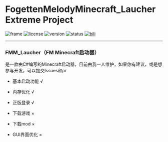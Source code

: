 
# FogettenMelodyMinecraft_Laucher Extreme Project

![frame](https://img.shields.io/badge/.NET-8.0-blue)
![license](https://img.shields.io/badge/协议-MIT-orange)
![version](https://img.shields.io/badge/版本-1.5-green)
![status](https://img.shields.io/badge/状态-开发中-yellow)
[![bili](https://img.shields.io/badge/BILI-我的B站主页-darkturquoise.svg)](https://space.bilibili.com/38782485?spm_id_from=333.1007.0.0)


---

### FMM_Laucher（FM Minecraft启动器）

是一款由C#编写的Minecraft启动器，目前由我一人维护，如果你有建议，或是想参与开发，可以提交Issues和pr

- 基本启动功能 √

- 内存优化 √

- 正版登录 √

- 下载游戏 ×

- 下载mod ×

- GUI界面优化 ×
